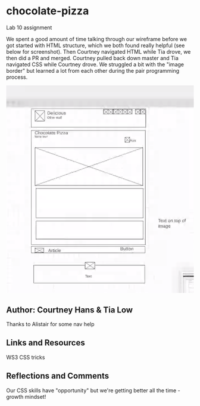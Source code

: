 # chocolate-pizza
Lab 10 assignment

We spent a good amount of time talking through our wireframe before we got started with HTML structure, which we both found really helpful (see below for screenshot). Then Courtney navigated HTML while Tia drove, we then did a PR and merged. Courtney pulled back down master and Tia navigated CSS while Courtney drove. We struggled a bit with the "image border" but learned a lot from each other during the pair programming process.

![wireframe snapshot](images/wireframe.png)

## Author: Courtney Hans & Tia Low
Thanks to Alistair for some nav help

## Links and Resources
WS3
CSS tricks

## Reflections and Comments

Our CSS skills have "opportunity" but we're getting better all the time - growth mindset!
